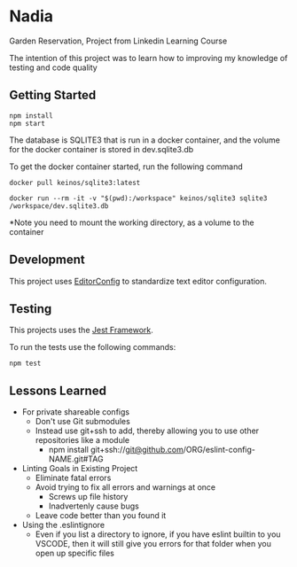 # Nadia

Garden Reservation, Project from Linkedin Learning Course

The intention of this project was to learn how to improving my knowledge of testing and code quality

## Getting Started

```
npm install
npm start
```

The database is SQLITE3 that is run in a docker container, and the volume for the docker container is stored in dev.sqlite3.db

To get the docker container started, run the following command

```
docker pull keinos/sqlite3:latest

docker run --rm -it -v "$(pwd):/workspace" keinos/sqlite3 sqlite3 /workspace/dev.sqlite3.db

```

\*Note you need to mount the working directory, as a volume to the container

## Development

This project uses [EditorConfig](https://editorconfig.org) to standardize
text editor configuration.

## Testing

This projects uses the [Jest Framework](https://jestjs.io).

To run the tests use the following commands:

```
npm test
```

## Lessons Learned

- For private shareable configs
  - Don't use Git submodules
  - Instead use git+ssh to add, thereby allowing you to use other repositories like a module
    - npm install git+ssh://git@github.com/ORG/eslint-config-NAME.git#TAG
- Linting Goals in Existing Project
  - Eliminate fatal errors
  - Avoid trying to fix all errors and warnings at once
    - Screws up file history
    - Inadvertenly cause bugs
  - Leave code better than you found it
- Using the .eslintignore
  - Even if you list a directory to ignore, if you have eslint builtin to you VSCODE, then it will still give you errors for that folder when you open up specific files

